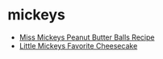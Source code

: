# mickeys

 * [Miss Mickeys Peanut Butter Balls Recipe](../../index/m/miss-mickeys-peanut-butter-balls-recipe.json)
 * [Little Mickeys Favorite Cheesecake](../../index/l/little-mickeys-favorite-cheesecake.json)
